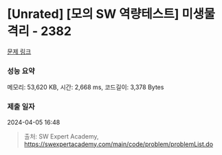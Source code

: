 # [Unrated] [모의 SW 역량테스트] 미생물 격리 - 2382 

[문제 링크](https://swexpertacademy.com/main/code/problem/problemDetail.do?contestProbId=AV597vbqAH0DFAVl) 

### 성능 요약

메모리: 53,620 KB, 시간: 2,668 ms, 코드길이: 3,378 Bytes

### 제출 일자

2024-04-05 16:48



> 출처: SW Expert Academy, https://swexpertacademy.com/main/code/problem/problemList.do